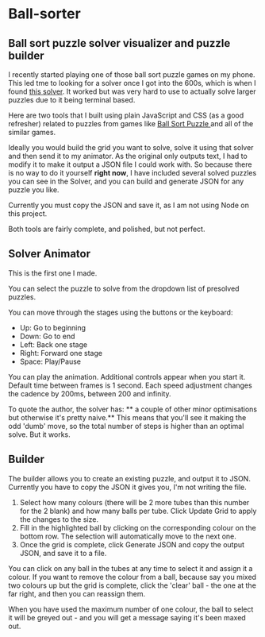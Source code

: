 Ball-sorter
===============

Ball sort puzzle solver visualizer and puzzle builder
----

I recently started playing one of those ball sort puzzle games on my phone.  This led tme to looking for a solver once I got into the 600s, which is when I found <a href="https://github.com/tjwood100/ball-sort-puzzle-solver" target="_blank">this solver</a>. It worked but was very hard to use to actually solve larger puzzles due to it being terminal based. 

Here are two tools that I built using plain JavaScript and CSS (as a good refresher) related to puzzles from games like <a href="https://play.google.com/store/apps/details?id=com.spicags.ballsort&hl=en_US&gl=US" target="_blank">Ball Sort Puzzle </a> and all of the similar games.  

Ideally you would build the grid you want to solve, solve it using that solver and then send it to my animator. As the original only outputs text, I had to modify it to make it output a JSON file I could work with.  So because there is no way to do it yourself **right now**, I have included several solved puzzles you can see in the Solver, and you can build and generate JSON for any puzzle you like.  

Currently you must copy the JSON and save it, as I am not using Node on this project.

Both tools are fairly complete, and polished, but not perfect. 

Solver Animator
-----

This is the first one I made.  

You can select the puzzle to solve from the dropdown list of presolved puzzles.

You can move through the stages using the buttons or the keyboard:
- Up: Go to beginning
- Down: Go to end
- Left: Back one stage
- Right: Forward one stage
- Space: Play/Pause

You can play the animation.  Additional controls appear when you start it.  Default time between frames is 1 second.  Each speed adjustment changes the cadence by 200ms, between 200 and infinity.  

To quote the author, the solver has: ** a couple of other minor optimisations but otherwise it's pretty naive.**  This means that you'll see it making the odd 'dumb' move, so the total number of steps is higher than an optimal solve.  But it works. 


Builder
----

The builder allows you to create an existing puzzle, and output it to JSON.  Currently you have to copy the JSON it gives you, I'm not writing the file.  

1. Select how many colours (there will be 2 more tubes than this number for the 2 blank) and how many balls per tube. Click Update Grid to apply the changes to the size.
2. Fill in the highlighted ball by clicking on the corresponding colour on the bottom row.  The selection will automatically move to the next one. 
3. Once the grid is complete, click Generate JSON and copy the output JSON, and save it to a file.

You can click on any ball in the tubes at any time to select it and assign it a colour.  If you want to remove the colour from a ball, because say you mixed two colours up but the grid is complete, click the 'clear' ball - the one at the far right, and then you can reassign them. 

When you have used the maximum number of one colour, the ball to select it will be greyed out - and you will get a message saying it's been maxed out. 


